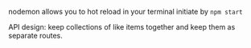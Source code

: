 nodemon allows you to hot reload in your terminal
initiate by `npm start`

API design: keep collections of like items together and keep them as separate routes. 